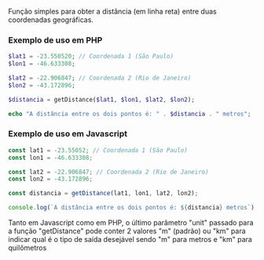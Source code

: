 Função simples para obter a distância (em linha reta) entre duas coordenadas geográficas.

### Exemplo de uso em PHP
```php
$lat1 = -23.550520; // Coordenada 1 (São Paulo)
$lon1 = -46.633308;

$lat2 = -22.906847; // Coordenada 2 (Rio de Janeiro)
$lon2 = -43.172896;

$distancia = getDistance($lat1, $lon1, $lat2, $lon2);

echo "A distância entre os dois pontos é: " . $distancia . " metros";
```

### Exemplo de uso em Javascript
```js
const lat1 = -23.55052; // Coordenada 1 (São Paulo)
const lon1 = -46.633308;

const lat2 = -22.906847; // Coordenada 2 (Rio de Janeiro)
const lon2 = -43.172896;

const distancia = getDistance(lat1, lon1, lat2, lon2);

console.log(`A distância entre os dois pontos é: ${distancia} metros`);
```

Tanto em Javascript como em PHP, o último parâmetro "unit" passado para a função "getDistance" pode conter 2 valores "m" (padrão) ou "km" para indicar qual é o tipo de saída desejável sendo "m" para metros e "km" para quilômetros

